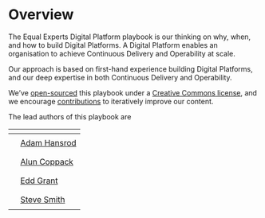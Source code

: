 # Overview

The Equal Experts Digital Platform playbook is our thinking on why, when, and how to build Digital Platforms. A Digital Platform enables an organisation to achieve Continuous Delivery and Operability at scale. 

Our approach is based on first-hand experience building Digital Platforms, and our deep expertise in both Continuous Delivery and Operability.

We’ve [open-sourced](https://github.com/EqualExperts/digital-platform-design-playbook) this playbook under a [Creative Commons license](https://creativecommons.org/licenses/by-nc/4.0/), and we encourage [contributions](https://digital-platform-design.playbook.ee/contribute) to iteratively improve our content.

The lead authors of this playbook are

<table>
  <thead>
    <tr>
      <th style="text-align:left"></th>
      <th style="text-align:left"></th>
    </tr>
  </thead>
  <tbody>
    <tr>
      <td style="text-align:left">
        <p></p>
        <p>
          <img src="https://lh6.googleusercontent.com/Os2jUdTRZ7tpBU0hlHum6FM6lnwior-1nS5uRHfLMobm1YIvLdER6xmV3kp0s9NK78_nOgZbSOHM4--33IuwJRtdMzBcR9jfd_xp0d-PGqENGRKxvVzgfG1_xIcLenzoqoLsNK7v"
          alt/>
        </p>
      </td>
      <td style="text-align:left"><a href="https://www.linkedin.com/in/adam-hansrod-22940876/">Adam Hansrod</a>
      </td>
    </tr>
    <tr>
      <td style="text-align:left">
        <p></p>
        <p>
          <img src="https://lh4.googleusercontent.com/zbszQhRYkdkEcvzxVJ7TNZY4hvmuqAJTfplSi9wg__JAIN-T5uXsvNTdVXbk67lqCMBXn1BkJqoVrhEZyHAhVMC1-AOCVt-WghoNOi6gKL6A7srRc9jmRxCh_tlTKao6OB-JLlNH"
          alt/>
        </p>
      </td>
      <td style="text-align:left"><a href="https://www.linkedin.com/in/aluncoppack/">Alun Coppack</a>
      </td>
    </tr>
    <tr>
      <td style="text-align:left">
        <p></p>
        <p>
          <img src="https://lh3.googleusercontent.com/87Nhq1mWQSaJTfqfeZg7LKROot8hEaf0k_VZwzL5du5Q8dxStdqHLH_HtjRZDiGDu0yTyUeo96LZCHiCrJgjjsy8VntAllm_1JnUm04arE2Y7cFlDr16U7mIs-rmJFyYC9ZZQ_WS"
          alt/>
        </p>
      </td>
      <td style="text-align:left"><a href="https://www.linkedin.com/in/eddgrant/">Edd Grant</a>
      </td>
    </tr>
    <tr>
      <td style="text-align:left">
        <p></p>
        <p>
          <img src="https://lh4.googleusercontent.com/XXXww8mhndo5b4pTM3sFt8wUqLSL-m0FBw_6XVP3lA0P5VZKNAsCJNk2FUPthsxiXNj2_QgktoqxEZDtTHsoiOZgH2op_2n2DC4l-jHfk61IJNxCLc2Nv4PovJho9-x29WOdSwlN"
          alt/>
        </p>
      </td>
      <td style="text-align:left"><a href="https://www.linkedin.com/in/stevesmithtech">Steve Smith</a>
      </td>
    </tr>
  </tbody>
</table>

